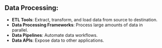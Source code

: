 ## Data Processing:

* **ETL Tools**: Extract, transform, and load data from source to destination.
* **Data Processing Frameworks**: Process large amounts of data in parallel.
* **Data Pipelines**: Automate data workflows.
* **Data APIs**: Expose data to other applications.